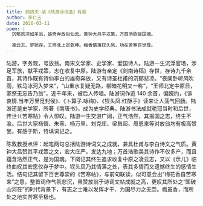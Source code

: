 ```yaml
---
title: 鹧鸪天·读《陆游诗词选》有感
author: 李仁玉
date: 2020-03-11
poem: |
  沉郁悲凉如圣翁，雄奇奔放似仙云。黄钟大吕平戎策，万首浩歌赋国魂。

  凌云志、梦犹存，王师北上定乾坤。梅香情落钗头凤，功在苦寒百世尊。
---
```


陆游，字务观，号放翁。南宋文学家、史学家、爱国诗人。陆游一生沉浮官场，涉足军旅，献平戎策，志在收复中原。陆游有亲定《剑南诗稿》存世，存诗九千余首，其诗作既有诗仙李白的雄奇奔放，又有诗圣杜甫的沉郁悲凉。“夜阑卧听风吹雨，铁马冰河入梦来”，“山重水复疑无路，柳暗花明又一称”，“王师北定中原日，家祭无忘告乃翁”，近千年来，被后人传唱。陆游词作近 140 余首，偏婉约，《诉衷情.当年万里觅封侯》、《卜算子.咏梅》、《钗头凤.红酥手》读来让人荡气回肠。陆游还是史学家，所著《南唐书》，成为史学经典。陆游书法成就艳冠当时和后世，传世巜苦寒贴》令人惊叹。陆游一生交游广阔，正气浩然，其报国之志，终生不渝。后世大家杨慎、朱熹、杨万里、刘克庄、梁启超、周恩来等对放翁均有极高赞誉。有感于斯，特填词记之。

陈敦教授点评：起笔两句总括陆游诗词文之成就，兼具杜甫与李白诗文之气质。黄钟大吕赞其平戎策之文，宏大庄严，发达九地；万首浩歌美其诗作不仅多产，而且蕴含浩然正气，是为国魂。下阕记其终生追求收复中原之凌云志，又以《示儿》临终曲叹其宏愿仅存于梦中。钗头凤乃其情落之处，表其多情而又遗憾终生的感情生活。结句记其留下百世尊崇的《苦寒帖》，与前句联读，似可意会出“梅花香自苦寒来”之意。整首词作气氛悲沉，虽赞放翁于诗词文帖成就之高，更叹其所处之“国破山河在”的时代背景下，有志之士难以发挥才干、为国尽力之无奈。梅虽香，而所处之地实苦寒至极也。

